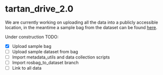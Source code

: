 # tartan_drive_2.0

We are currently working on uploading all the data into a publicly accessible location, in the meantime a sample bag from the dataset can be found [here](https://drive.google.com/drive/folders/13tjjAECKgbXV2nU-Rzg_Gqto5v-81YeL?usp=sharing).

Under construction
TODO:
- [x] Upload sample bag
- [ ] Upload sample dataset from bag
- [ ] Import metadata_utils and data collection scripts
- [ ] Import rosbag_to_dataset branch
- [ ] Link to all data
